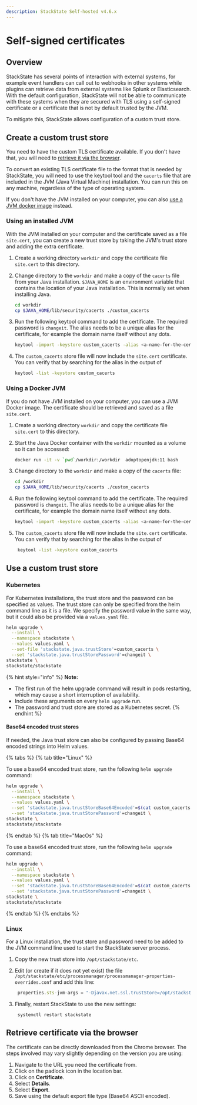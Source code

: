 ```yaml
---
description: StackState Self-hosted v4.6.x
---
```


# Self-signed certificates

## Overview

StackState has several points of interaction with external systems, for example event handlers can call out to webhooks in other systems while plugins can retrieve data from external systems like Splunk or Elasticsearch. With the default configuration, StackState will not be able to communicate with these systems when they are secured with TLS using a self-signed certificate or a certificate that is not by default trusted by the JVM.

To mitigate this, StackState allows configuration of a custom trust store.

## Create a custom trust store

You need to have the custom TLS certificate available. If you don't have that, you will need to [retrieve it via the browser](self-signed-certificates.md#retrieve-certificate-via-the-browser).

To convert an existing TLS certificate file to the format that is needed by StackState, you will need to use the keytool tool and the `cacerts` file that are included in the JVM \(Java Virtual Machine\) installation. You can run this on any machine, regardless of the type of operating system.

If you don't have the JVM installed on your computer, you can also [use a JVM docker image](self-signed-certificates.md#using-a-docker-jvm) instead.

### Using an installed JVM

With the JVM installed on your computer and the certificate saved as a file `site.cert`, you can create a new trust store by taking the JVM's trust store and adding the extra certificate.

1. Create a working directory `workdir` and copy the certificate file `site.cert` to this directory.
2. Change directory to the `workdir` and make a copy of the `cacerts` file from your Java installation. `$JAVA_HOME` is an environment variable that contains the location of your Java installation. This is normally set when installing Java.

   ```bash
   cd workdir
   cp $JAVA_HOME/lib/security/cacerts ./custom_cacerts
   ```

3. Run the following keytool command to add the certificate. The required password is `changeit`. The alias needs to be a unique alias for the certificate, for example the domain name itself without any dots.

   ```bash
   keytool -import -keystore custom_cacerts -alias <a-name-for-the-certificate>  -file site.cert
   ```

4. The `custom_cacerts` store file will now include the `site.cert` certificate. You can verify that by searching for the alias in the output of

   ```bash
   keytool -list -keystore custom_cacerts
   ```

### Using a Docker JVM

If you do not have JVM installed on your computer, you can use a JVM Docker image. The certificate should be retrieved and saved as a file `site.cert`.

1. Create a working directory `workdir` and copy the certificate file `site.cert` to this directory.
2. Start the Java Docker container with the `workdir` mounted as a volume so it can be accessed:

   ```bash
   docker run -it -v `pwd`/workdir:/workdir  adoptopenjdk:11 bash
   ```

3. Change directory to the `workdir` and make a copy of the `cacerts` file:

   ```bash
   cd /workdir
   cp $JAVA_HOME/lib/security/cacerts ./custom_cacerts
   ```

4. Run the following keytool command to add the certificate. The required password is `changeit`. The alias needs to be a unique alias for the certificate, for example the domain name itself without any dots.

   ```bash
   keytool -import -keystore custom_cacerts -alias <a-name-for-the-certificate>  -file site.cert
   ```

5. The `custom_cacerts` store file will now include the `site.cert` certificate. You can verify that by searching for the alias in the output of

   ```bash
    keytool -list -keystore custom_cacerts
   ```

## Use a custom trust store

### Kubernetes

For Kubernetes installations, the trust store and the password can be specified as values. The trust store can only be specified from the helm command line as it is a file. We specify the password value in the same way, but it could also be provided via a `values.yaml` file.

```bash
helm upgrade \
  --install \
  --namespace stackstate \
  --values values.yaml \
  --set-file 'stackstate.java.trustStore'=custom_cacerts \
  --set 'stackstate.java.trustStorePassword'=changeit \
stackstate \
stackstate/stackstate
```

{% hint style="info" %}
**Note:**

* The first run of the helm upgrade command will result in pods restarting, which may cause a short interruption of availability.
* Include these arguments on every `helm upgrade` run.
* The password and trust store are stored as a Kubernetes secret.
{% endhint %}

#### Base64 encoded trust stores

If needed, the Java trust store can also be configured by passing Base64 encoded strings into Helm values.

{% tabs %}
{% tab title="Linux" %}

To use a base64 encoded trust store, run the following `helm upgrade` command:

```bash
helm upgrade \
  --install \
  --namespace stackstate \
  --values values.yaml \
  --set 'stackstate.java.trustStoreBase64Encoded'=$(cat custom_cacerts | base64 -w0) \
  --set 'stackstate.java.trustStorePassword'=changeit \
stackstate \
stackstate/stackstate
```

{% endtab %}
{% tab title="MacOs" %}

To use a base64 encoded trust store, run the following `helm upgrade` command:

```bash
helm upgrade \
  --install \
  --namespace stackstate \
  --values values.yaml \
  --set 'stackstate.java.trustStoreBase64Encoded'=$(cat custom_cacerts | base64) \
  --set 'stackstate.java.trustStorePassword'=changeit \
stackstate \
stackstate/stackstate
```

{% endtab %}
{% endtabs %}

### Linux

For a Linux installation, the trust store and password need to be added to the JVM command line used to start the StackState server process.

1. Copy the new trust store into `/opt/stackstate/etc`. 
2. Edit \(or create if it does not yet exist\) the file `/opt/stackstate/etc/processmanager/processmanager-properties-overrides.conf` and add this line:

   ```javascript
    properties.sts-jvm-args = "-Djavax.net.ssl.trustStore=/opt/stackstate/etc/custom_cacerts -Djavax.net.ssl.trustStoreType=jks -Djavax.net.ssl.trustStorePassword=changeit"
   ```

3. Finally, restart StackState to use the new settings:

   ```text
    systemctl restart stackstate
   ```

## Retrieve certificate via the browser

The certificate can be directly downloaded from the Chrome browser. The steps involved may vary slightly depending on the version you are using:

1. Navigate to the URL you need the certificate from.
2. Click on the padlock icon in the location bar.
3. Click on **Certificate**.
4. Select **Details**.
5. Select **Export**.
6. Save using the default export file type \(Base64 ASCII encoded\).

